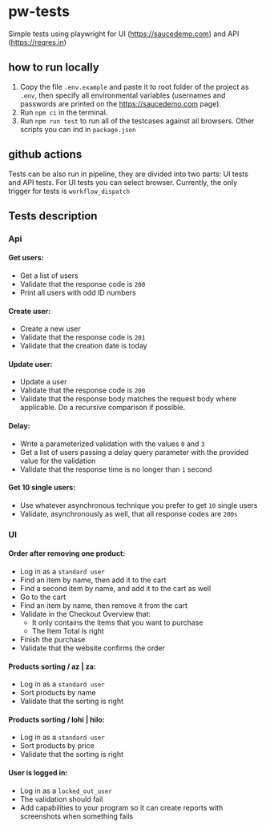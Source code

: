 # pw-tests

Simple tests using playwright for UI (https://saucedemo.com) and API (https://reqres.in)

## how to run locally

1. Copy the file `.env.example` and paste it to root folder of the project as `.env`, then specify all environmental variables (usernames and passwords are printed on the https://saucedemo.com page).
2. Run `npm ci` in the terminal.
3. Run `npm run test` to run all of the testcases against all browsers. Other scripts you can ind in `package.json`

## github actions

Tests can be also run in pipeline, they are divided into two parts: UI tests and API tests. For UI tests you can select browser. Currently, the only trigger for tests is `workflow_dispatch`

## Tests description

### Api

#### Get users:

- Get a list of users
- Validate that the response code is `200`
- Print all users with odd ID numbers

#### Create user:

- Create a new user
- Validate that the response code is `201`
- Validate that the creation date is today

#### Update user:

- Update a user
- Validate that the response code is `200`
- Validate that the response body matches the request body where applicable. Do a recursive comparison if possible.

#### Delay:

- Write a parameterized validation with the values `0` and `3`
- Get a list of users passing a delay query parameter with the provided value for the validation
- Validate that the response time is no longer than `1` second

#### Get 10 single users:

- Use whatever asynchronous technique you prefer to get `10` single users
- Validate, asynchronously as well, that all response codes are `200s`

### UI

#### Order after removing one product:

- Log in as a `standard user`
- Find an item by name, then add it to the cart
- Find a second item by name, and add it to the cart as well
- Go to the cart
- Find an item by name, then remove it from the cart
- Validate in the Checkout Overview that:
  - It only contains the items that you want to purchase
  - The Item Total is right
- Finish the purchase
- Validate that the website confirms the order

#### Products sorting / az | za:

- Log in as a `standard user`
- Sort products by name
- Validate that the sorting is right

#### Products sorting / lohi | hilo:

- Log in as a `standard user`
- Sort products by price
- Validate that the sorting is right

#### User is logged in:

- Log in as a `locked_out_user`
- The validation should fail
- Add capabilities to your program so it can create reports with screenshots when something fails

